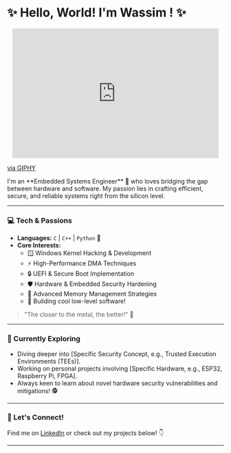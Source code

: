 # ✨ Hello, World! I'm Wassim ! ✨

<p align="center">
 <iframe src="https://giphy.com/embed/6OrCT1jVbonHG" width="480" height="302" style="" frameBorder="0" class="giphy-embed" allowFullScreen></iframe><p><a href="https://giphy.com/gifs/wiki-hacking-obd-6OrCT1jVbonHG">via GIPHY</a></p>
</p>
I'm an **Embedded Systems Engineer** 🤖 who loves bridging the gap between hardware and software. My passion lies in crafting efficient, secure, and reliable systems right from the silicon level.

---

### 💻 Tech & Passions

* **Languages:** `C` | `C++` | `Python` 🐍
* **Core Interests:**
    * 🪟 Windows Kernel Hacking & Development
    * ⚡ High-Performance DMA Techniques
    * 🔒 UEFI & Secure Boot Implementation
    * 🛡️ Hardware & Embedded Security Hardening
    * 🧠 Advanced Memory Management Strategies
    * 💾 Building cool low-level software!

> "The closer to the metal, the better!" 🤘

---

### 🚀 Currently Exploring

* Diving deeper into [Specific Security Concept, e.g., Trusted Execution Environments (TEEs)].
* Working on personal projects involving [Specific Hardware, e.g., ESP32, Raspberry Pi, FPGA].
* Always keen to learn about novel hardware security vulnerabilities and mitigations! 🕵️

---

### 🤝 Let's Connect!

Find me on [LinkedIn](Your-LinkedIn-URL) or check out my projects below! 👇

---
